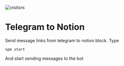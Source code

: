 ![visitors](https://visitor-badge.glitch.me/badge?page_id=zeromask1337.telegram-to-notion)
# Telegram to Notion

Send message links from telegram to notion block. Type

```
npm start
```

And start sending messages to the bot

